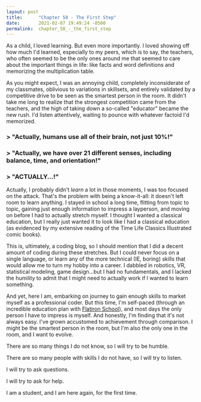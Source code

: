```yaml
---
layout: post
title:      "Chapter 58 - The First Step"
date:       2021-02-07 19:49:24 -0500
permalink:  chapter_58_-_the_first_step
---
```


As a child, I loved learning. But even  more importantly. I loved showing off how much I'd learned, especially to my peers, which is to say, the teachers, who often seemed to be the only ones around me that seemed to care about the important things in life: like facts and word definitions and memorizing the multiplication table.

As you might expect, I was an annoying child, completely inconsiderate of my classmates, oblivious to variations in skillsets, and entirely validated by a competitive drive to be seen as the smartest person in the room. It didn't take me long to realize that the strongest competition came from the teachers, and the high of taking down a so-called "educator" became the new rush. I'd listen attentively, waiting to pounce with whatever factoid I'd memorized. 

### > "Actually, humans use all of their brain, not just 10%!"



### > "Actually, we have over 21 different senses, including balance, time, and orientation!"


### > "ACTUALLY...!"


Actually, I probably  didn't *learn* a lot in those moments, I was too focused on the attack. That's the problem with being a know-it-all: it doesn't left room to learn anything. I stayed in school a long time, flitting from topic to topic, gaining just enough information to impress a layperson, and moving on before I had to actually stretch myself. I thought I wanted a classical education, but I really just wanted it to look like I had a classical education (as evidenced by my extensive reading of the Time Life Classics Illustrated comic books).

This is, ultimately, a coding blog, so I should mention that I did a decent amount of coding during these stretches. But I could never focus on a single language, or learn any of the more technical (IE, boring) skills that would allow me to turn my hobby into a career. I dabbled in robotics, VR, statistical modeling, game design...but I had no fundamentals, and I lacked the humility to admit that I might need to actually work if I wanted to learn something.

And yet, here I am, embarking on journey to gain enough skills to market myself as a professional coder. But this time, I'm self-paced (through an  incredible education plan with [Flatiron School](https://flatironschool.com/)), and most days the only person I have to impress is myself. And honestly, I'm finding that it's not always easy. I've grown accustomed to achievement through comparison. I might be the smartest person in the room, but I'm also the only one in the room, and I want to evolve.

There are so many things I do not know, so I will try to be humble.

There are so many people with skills I do not have, so I will try to listen.

I will try to ask questions.

I will try to ask for help.

I am a student, and I am here again, for the first time. 
